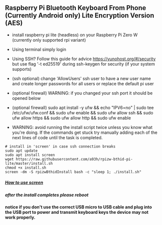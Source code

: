 ## Raspberry Pi Bluetooth Keyboard From Phone (Currently Android only) Lite Encryption Version (AES)

 * install raspberry pi lite (headless) on your Raspberry Pi Zero W (currently only supported rpi variant)

 * Using terminal simply login
 * Using SSH? Follow this guide for advice https://yunohost.org/#/security but use flag '-t ed25519' during ssh-keygen for security (if your system supports)
 * (ssh optional) change 'AllowUsers' ssh user to have a new user name and create longer passwords for all users or replace the default pi user
 * (optional firewall) WARNING: if you changed your ssh port it should be opened below
 * (optional firewall) sudo apt install -y ufw && echo "IPV6=no" | sudo tee /etc/ufw/ufw.conf && sudo ufw enable && sudo ufw allow ssh && sudo ufw allow https && sudo ufw allow http && sudo ufw enable
 * WARNING: avoid running the install script twice unless you know what you're doing. If the commands get stuck try manually adding each of the next lines of code until the task is completed.

```shell
# install in 'screen' in case ssh connection breaks
sudo apt update
sudo apt install screen
wget https://raw.githubusercontent.com/a93h/rpizw-bthid-pi-lite/master/install.sh
chmod +x install.sh
screen -dm -S rpizwBthidInstall bash -c "sleep 1; ./install.sh"
``` 

##### [How to use screen](https://linuxize.com/post/how-to-use-linux-screen/)

##### after the install completes please reboot

#### notice if you don't use the correct USB micro to USB cable and plug into the USB port to power and transmit keyboard keys the device may not work properly.
